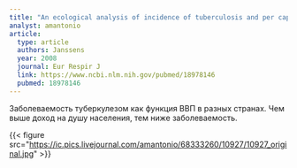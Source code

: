 ```yaml
---
title: "An ecological analysis of incidence of tuberculosis and per capita gross domestic product"
analyst: amantonio
article:
  type: article
  authors: Janssens
  year: 2008
  journal: Eur Respir J
  link: https://www.ncbi.nlm.nih.gov/pubmed/18978146
  pubmed: 18978146
---
```


Заболеваемость туберкулезом как функция ВВП в разных странах. Чем выше доход на душу населения, тем ниже заболеваемость.

{{< figure src="https://ic.pics.livejournal.com/amantonio/68333260/10927/10927_original.jpg" >}}
